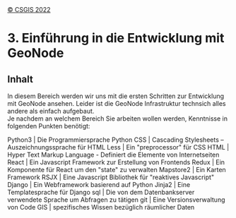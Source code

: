 <!-- the Menu -->
<link rel="stylesheet" media="all" href="../styles.css" />
<div id="logo"><a href="https://csgis.de">© CSGIS 2022</a></div>
<div id="menu"></div>
<div id="jumpMenu"></div>
<script src="../menu.js"></script>
<script src="../jumpmenu.js"></script>
<!-- the Menu -->




# 3. Einführung in die Entwicklung mit GeoNode

## Inhalt

In diesem Bereich werden wir uns mit die ersten Schritten zur Entwicklung mit GeoNode ansehen.
Leider ist die GeoNode Infrastruktur technsich alles andere als einfach aufgebaut.  
Je nachdem an welchem Bereich Sie arbeiten wollen werden, Kenntnisse in folgenden Punkten benötigt:

Python3 | Die Programmiersprache Python
CSS | Cascading Stylesheets – Auszeichnungssprache für HTML
Less | Ein "preprocessor" für CSS
HTML | Hyper Text Markup Language - Definiert die Elemente von Internetseiten
React | Ein Javascript Framework zur Erstellung von Frontends
Redux | Ein Komponente für React um den "state" zu verwalten
Mapstore2 | Ein Karten Framework 
RSJX | Eine Javascript Bibliothek für "reaktives Javascript"
Django | Ein Webframework basierend auf Python
Jinja2 | Eine Templatesprache für Django
sql | Die von dem Datenbankserver verwendete Sprache um Abfragen zu tätigen
git | Eine Versionsverwaltung von Code
GIS | spezifisches Wissen bezüglich räumlicher Daten
  

